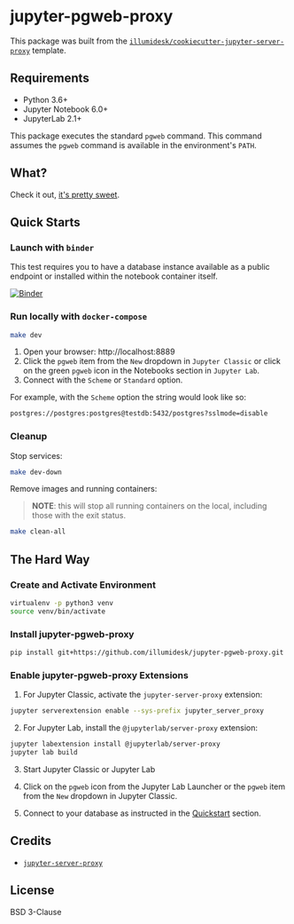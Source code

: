 # jupyter-pgweb-proxy

This package was built from the [`illumidesk/cookiecutter-jupyter-server-proxy`](https://github.com/illumidesk/cookiecutter-jupyter-server-proxy) template.

## Requirements

- Python 3.6+
- Jupyter Notebook 6.0+
- JupyterLab 2.1+

This package executes the standard `pgweb` command. This command assumes the `pgweb` command is available in the environment's `PATH`.

## What?

Check it out, [it's pretty sweet](https://github.com/sosedoff/pgweb).

## Quick Starts

### Launch with `binder`

This test requires you to have a database instance available as a public endpoint or installed within the notebook container itself.

[![Binder](https://mybinder.org/badge_logo.svg)](https://mybinder.org/v2/gh/illumidesk/jupyter-pgweb-proxy/main?urlpath=pgweb)

### Run locally with `docker-compose`

```bash
make dev
```

1. Open your browser: http://localhost:8889
1. Click the `pgweb` item from the `New` dropdown in `Jupyter Classic` or click on the green `pgweb` icon in the Notebooks section in `Jupyter Lab`.
1. Connect with the `Scheme` or `Standard` option.

For example, with the `Scheme` option the string would look like so:

```bash
postgres://postgres:postgres@testdb:5432/postgres?sslmode=disable
```

### Cleanup

Stop services:

```bash
make dev-down
```

Remove images and running containers:

> **NOTE**: this will stop all running containers on the local, including those with the exit status.

```bash
make clean-all
```

## The Hard Way

### Create and Activate Environment

```bash
virtualenv -p python3 venv
source venv/bin/activate
```

### Install jupyter-pgweb-proxy

```bash
pip install git+https://github.com/illumidesk/jupyter-pgweb-proxy.git
```

### Enable jupyter-pgweb-proxy Extensions

1. For Jupyter Classic, activate the `jupyter-server-proxy` extension:

```bash
jupyter serverextension enable --sys-prefix jupyter_server_proxy
```

2. For Jupyter Lab, install the `@jupyterlab/server-proxy` extension:

```bash
jupyter labextension install @jupyterlab/server-proxy
jupyter lab build
```

3. Start Jupyter Classic or Jupyter Lab

4. Click on the `pgweb` icon from the Jupyter Lab Launcher or the `pgweb` item from the `New` dropdown in Jupyter Classic.

5. Connect to your database as instructed in the [Quickstart](#quickstart) section.

## Credits

- [`jupyter-server-proxy`](https://github.com/jupyterhub/jupyter-server-proxy)

## License

BSD 3-Clause
